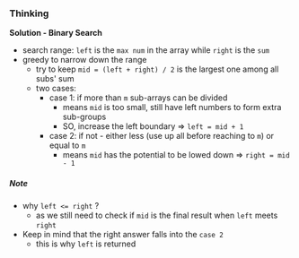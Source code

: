 ### Thinking
**Solution - Binary Search**
- search range: `left` is the `max num` in the array while `right` is the `sum`
- greedy to narrow down the range
  - try to keep `mid = (left + right) / 2` is the largest one among all subs' sum
  - two cases:
    - case 1: if more than `m` sub-arrays can be divided
      - means `mid` is too small, still have left numbers to form extra sub-groups
      - SO, increase the left boundary => `left = mid + 1`
    - case 2: if not - either less (use up all before reaching to `m`) or equal to `m`
      - means `mid` has the potential to be lowed down => `right = mid - 1`
##### Note
  - why `left <= right` ? 
    - as we still need to check if `mid` is the final result when `left` meets `right`
  - Keep in mind that the right answer falls into the `case 2`
    - this is why `left` is returned